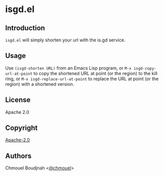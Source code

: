 # isgd.el

## Introduction

`isgd.el` will simply shorten your url with the is.gd service.

## Usage

Use `(isgd-shorten URL)` from an Emacs Lisp program, or
`M-x isgd-copy-url-at-point` to copy the shortened URL at point (or the region)
to the kill ring, or `M-x isgd-replace-url-at-point` to replace the URL at point
(or the region) with a shortened version.

## License

Apache 2.0

## Copyright

[Apache-2.0](./LICENSE)

## Authors

Chmouel Boudjnah <[@chmouel](https://twitter.com/chmouel)>
